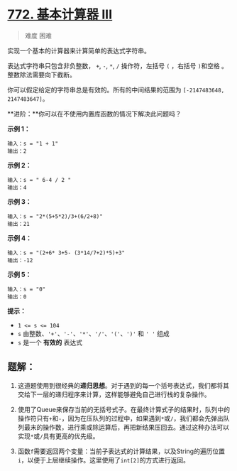 # <u>[772. 基本计算器 III](https://leetcode-cn.com/problems/basic-calculator-iii/)</u>

> 难度 困难

实现一个基本的计算器来计算简单的表达式字符串。

表达式字符串只包含非负整数， `+`, `-`, `*`, `/` 操作符，左括号 `(` ，右括号 `)`和空格 。整数除法需要向下截断。

你可以假定给定的字符串总是有效的。所有的中间结果的范围为 `[-2147483648, 2147483647]`。

**进阶：**你可以在不使用内置库函数的情况下解决此问题吗？

 

**示例 1：**

```
输入：s = "1 + 1"
输出：2
```

**示例 2：**

```
输入：s = " 6-4 / 2 "
输出：4
```

**示例 3：**

```
输入：s = "2*(5+5*2)/3+(6/2+8)"
输出：21
```

**示例 4：**

```
输入：s = "(2+6* 3+5- (3*14/7+2)*5)+3"
输出：-12
```

**示例 5：**

```
输入：s = "0"
输出：0
```

 

**提示：**

- `1 <= s <= 104`
- `s` 由整数、`'+'`、`'-'`、`'*'`、`'/'`、`'('`、`')'` 和 `' '` 组成
- `s` 是一个 **有效的** 表达式





## 题解：

1. 这道题使用到很经典的**递归思想**。对于遇到的每一个括号表达式，我们都将其交给下一层的递归程序来计算，这样能够避免自己进行栈的复杂操作。

2. 使用了Queue来保存当前的无括号式子。在最终计算式子的结果时，队列中的操作符只有`+`和`-`，因为在压队列的过程中，如果遇到`*`或`/`，我们都会先弹出队列最末的操作数，进行乘或除运算后，再把新结果压回去。通过这种办法可以实现`*`或`/`具有更高的优先级。
3. 函数`f`需要返回两个变量：当前子表达式的计算结果，以及String的遍历位置`i`，以便于上层继续操作。这里使用了`int[2]`的方式进行返回。